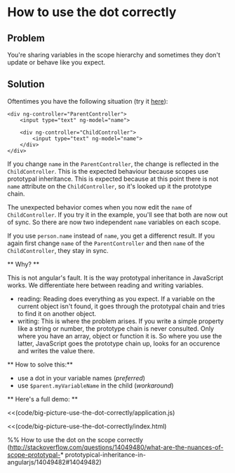 # How to use the dot correctly

## Problem

You're sharing variables in the scope hierarchy and sometimes they don't update or behave like you expect.

## Solution

Oftentimes you have the following situation (try it [here](http://sbrink.github.io/angularjs-cookbook-code/big-picture-use-the-dot-correctly/index.html)):

    <div ng-controller="ParentController">
        <input type="text" ng-model="name">

        <div ng-controller="ChildController">
            <input type="text" ng-model="name">
        </div>
    </div>

If you change `name` in the `ParentController`, the change is reflected in the `ChildController`. This is the
expected behaviour because scopes use prototypal inheritance. This is expected because at this point there is not
`name` attribute on the `ChildController`, so it's looked up it the prototype chain.

The unexpected behavior comes when you now edit the `name` of `ChildController`. If you try it in the example,
you'll see that both are now out of sync. So there are now two independent `name` variables on each scope.

If you use `person.name` instead of `name`, you get a differenct result. If you again first change `name` of the
`ParentController` and then `name` of the `ChildController`, they stay in sync.

** Why? **

This is not angular's fault. It is the way prototypal inheritance in JavaScript works. We differentiate here between
reading and writing variables.

* reading: Reading does everything as you expect. If a variable on the current object isn't found,
it goes through the prototypal chain and tries to find it on another object.
* writing: This is where the problem arises. If you write a simple property like a string or number,
the prototype chain is never consulted. Only where you have an array, object or function it is. So where you use the
latter, JavaScript goes the prototype chain up, looks for an occurence and writes the value there.

** How to solve this:**

* use a dot in your variable names (*preferred*)
* use `$parent.myVariableName` in the child (*workaround*)

** Here's a full demo: **

<<(code/big-picture-use-the-dot-correctly/application.js)

<<(code/big-picture-use-the-dot-correctly/index.html)

%% How to use the dot on the scope correctly (http://stackoverflow.com/questions/14049480/what-are-the-nuances-of-scope-prototypal-* prototypical-inheritance-in-angularjs/14049482#14049482)
